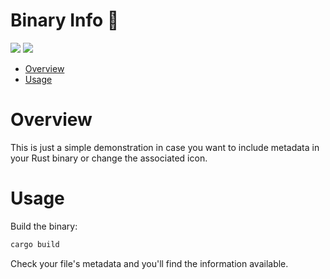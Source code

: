 # Binary Info 🦀

<p align="left">
	<a href="https://www.rust-lang.org/"><img src="https://img.shields.io/badge/made%20with-Rust-red"></a>
	<a href="#"><img src="https://img.shields.io/badge/platform-windows-blueviolet"></a>
</p>

- [Overview](#overview)
- [Usage](#usage)

# Overview

This is just a simple demonstration in case you want to include metadata in your Rust binary or change the associated icon.

# Usage 

Build the binary:
```sh
cargo build
```

Check your file's metadata and you'll find the information available.